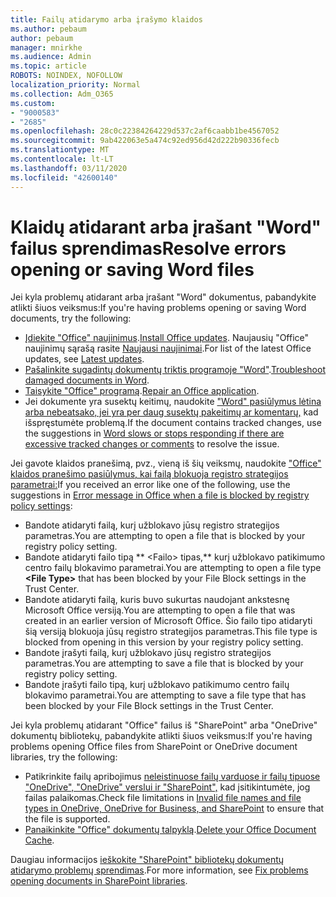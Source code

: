 ```yaml
---
title: Failų atidarymo arba įrašymo klaidos
ms.author: pebaum
author: pebaum
manager: mnirkhe
ms.audience: Admin
ms.topic: article
ROBOTS: NOINDEX, NOFOLLOW
localization_priority: Normal
ms.collection: Adm_O365
ms.custom:
- "9000583"
- "2685"
ms.openlocfilehash: 28c0c22384264229d537c2af6caabb1be4567052
ms.sourcegitcommit: 9ab422063e5a474c92ed956d42d222b90336fecb
ms.translationtype: MT
ms.contentlocale: lt-LT
ms.lasthandoff: 03/11/2020
ms.locfileid: "42600140"
---
```

# <a name="resolve-errors-opening-or-saving-word-files"></a><span data-ttu-id="6e1bb-102">Klaidų atidarant arba įrašant "Word" failus sprendimas</span><span class="sxs-lookup"><span data-stu-id="6e1bb-102">Resolve errors opening or saving Word files</span></span>

<span data-ttu-id="6e1bb-103">Jei kyla problemų atidarant arba įrašant "Word" dokumentus, pabandykite atlikti šiuos veiksmus:</span><span class="sxs-lookup"><span data-stu-id="6e1bb-103">If you're having problems opening or saving Word documents, try the following:</span></span>

- <span data-ttu-id="6e1bb-104">[Įdiekite "Office" naujinimus](https://support.office.com/article/2ab296f3-7f03-43a2-8e50-46de917611c5).</span><span class="sxs-lookup"><span data-stu-id="6e1bb-104">[Install Office updates](https://support.office.com/article/2ab296f3-7f03-43a2-8e50-46de917611c5).</span></span> <span data-ttu-id="6e1bb-105">Naujausių "Office" naujinimų sąrašą rasite [Naujausi naujinimai](https://docs.microsoft.com/officeupdates/office-updates-msi).</span><span class="sxs-lookup"><span data-stu-id="6e1bb-105">For list of the latest Office updates, see [Latest updates](https://docs.microsoft.com/officeupdates/office-updates-msi).</span></span>
- <span data-ttu-id="6e1bb-106">[Pašalinkite sugadintų dokumentų triktis programoje "Word"](https://docs.microsoft.com/office/troubleshoot/word/damaged-documents-in-word).</span><span class="sxs-lookup"><span data-stu-id="6e1bb-106">[Troubleshoot damaged documents in Word](https://docs.microsoft.com/office/troubleshoot/word/damaged-documents-in-word).</span></span>
- <span data-ttu-id="6e1bb-107">[Taisykite "Office" programą](https://support.office.com/Article/Repair-an-Office-application-7821d4b6-7c1d-4205-aa0e-a6b40c5bb88b).</span><span class="sxs-lookup"><span data-stu-id="6e1bb-107">[Repair an Office application](https://support.office.com/Article/Repair-an-Office-application-7821d4b6-7c1d-4205-aa0e-a6b40c5bb88b).</span></span>
- <span data-ttu-id="6e1bb-108">Jei dokumente yra susektų keitimų, naudokite ["Word" pasiūlymus lėtina arba nebeatsako, jei yra per daug susektų pakeitimų ar komentarų,](https://docs.microsoft.com/office/troubleshoot/word/word-stops-responding) kad išspręstumėte problemą.</span><span class="sxs-lookup"><span data-stu-id="6e1bb-108">If the document contains tracked changes, use the suggestions in [Word slows or stops responding if there are excessive tracked changes or comments](https://docs.microsoft.com/office/troubleshoot/word/word-stops-responding) to resolve the issue.</span></span>

<span data-ttu-id="6e1bb-109">Jei gavote klaidos pranešimą, pvz., vieną iš šių veiksmų, naudokite ["Office" klaidos pranešimo pasiūlymus, kai failą blokuoja registro strategijos parametrai:](https://docs.microsoft.com/office/troubleshoot/settings/file-blocked-in-office)</span><span class="sxs-lookup"><span data-stu-id="6e1bb-109">If you received an error like one of the following, use the suggestions in [Error message in Office when a file is blocked by registry policy settings](https://docs.microsoft.com/office/troubleshoot/settings/file-blocked-in-office):</span></span>

- <span data-ttu-id="6e1bb-110">Bandote atidaryti failą, kurį užblokavo jūsų registro strategijos parametras.</span><span class="sxs-lookup"><span data-stu-id="6e1bb-110">You are attempting to open a file that is blocked by your registry policy setting.</span></span>
- <span data-ttu-id="6e1bb-111">Bandote atidaryti failo tipą \*\* \<Failo\> tipas,\*\* kurį užblokavo patikimumo centro failų blokavimo parametrai.</span><span class="sxs-lookup"><span data-stu-id="6e1bb-111">You are attempting to open a file type **\<File Type\>** that has been blocked by your File Block settings in the Trust Center.</span></span>
- <span data-ttu-id="6e1bb-112">Bandote atidaryti failą, kuris buvo sukurtas naudojant ankstesnę Microsoft Office versiją.</span><span class="sxs-lookup"><span data-stu-id="6e1bb-112">You are attempting to open a file that was created in an earlier version of Microsoft Office.</span></span> <span data-ttu-id="6e1bb-113">Šio failo tipo atidaryti šią versiją blokuoja jūsų registro strategijos parametras.</span><span class="sxs-lookup"><span data-stu-id="6e1bb-113">This file type is blocked from opening in this version by your registry policy setting.</span></span>
- <span data-ttu-id="6e1bb-114">Bandote įrašyti failą, kurį užblokavo jūsų registro strategijos parametras.</span><span class="sxs-lookup"><span data-stu-id="6e1bb-114">You are attempting to save a file that is blocked by your registry policy setting.</span></span>
- <span data-ttu-id="6e1bb-115">Bandote įrašyti failo tipą, kurį užblokavo patikimumo centro failų blokavimo parametrai.</span><span class="sxs-lookup"><span data-stu-id="6e1bb-115">You are attempting to save a file type that has been blocked by your File Block settings in the Trust Center.</span></span>

<span data-ttu-id="6e1bb-116">Jei kyla problemų atidarant "Office" failus iš "SharePoint" arba "OneDrive" dokumentų bibliotekų, pabandykite atlikti šiuos veiksmus:</span><span class="sxs-lookup"><span data-stu-id="6e1bb-116">If you're having problems opening Office files from SharePoint or OneDrive document libraries, try the following:</span></span>

- <span data-ttu-id="6e1bb-117">Patikrinkite failų apribojimus [neleistinuose failų varduose ir failų tipuose "OneDrive", "OneDrive" verslui ir "SharePoint",](https://support.office.com/article/64883a5d-228e-48f5-b3d2-eb39e07630fa) kad įsitikintumėte, jog failas palaikomas.</span><span class="sxs-lookup"><span data-stu-id="6e1bb-117">Check file limitations in [Invalid file names and file types in OneDrive, OneDrive for Business, and SharePoint](https://support.office.com/article/64883a5d-228e-48f5-b3d2-eb39e07630fa) to ensure that the file is supported.</span></span> 
- <span data-ttu-id="6e1bb-118">[Panaikinkite "Office" dokumentų talpyklą](https://support.office.com/article/b1d3765e-d71b-4bb8-99ca-acd22c42995d
).</span><span class="sxs-lookup"><span data-stu-id="6e1bb-118">[Delete your Office Document Cache](https://support.office.com/article/b1d3765e-d71b-4bb8-99ca-acd22c42995d
).</span></span> 

<span data-ttu-id="6e1bb-119">Daugiau informacijos [ieškokite "SharePoint" bibliotekų dokumentų atidarymo problemų sprendimas](https://support.office.com/article/31329fa1-4ad0-47fc-95d8-bb0c5b12a536).</span><span class="sxs-lookup"><span data-stu-id="6e1bb-119">For more information, see [Fix problems opening documents in SharePoint libraries](https://support.office.com/article/31329fa1-4ad0-47fc-95d8-bb0c5b12a536).</span></span>